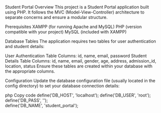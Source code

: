 Student Portal
Overview
This project is a Student Portal application built using PHP. It follows the MVC (Model-View-Controller) architecture to separate concerns and ensure a modular structure.

Prerequisites
XAMPP (for running Apache and MySQL)
PHP (version compatible with your project)
MySQL (included with XAMPP)

Database Tables
The application requires two tables for user authentication and student details:

User Authentication Table
Columns: id, name, email, password
Student Details Table
Columns: id, name, email, gender, age, address, admission_id, location, status
Ensure these tables are created within your database with the appropriate columns.

Configuration
Update the database configuration file (usually located in the config directory) to set your database connection details:

php
Copy code
define('DB_HOST', 'localhost');
define('DB_USER', 'root');
define('DB_PASS', '');    
define('DB_NAME', 'student_portal');

